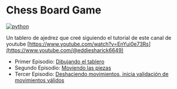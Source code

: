 # Chess Board Game 
[![python](https://img.shields.io/badge/Python-3.9-3776AB.svg?style=flat&logo=python&logoColor=white)](https://www.python.org)

Un tablero de ajedrez que creé siguiendo el tutorial de este canal de youtube [https://www.youtube.com/watch?v=EnYui0e73Rs](https://www.youtube.com/@eddiesharick6649)

 - Primer Episodio: [Dibujando el tablero](https://www.youtube.com/watch?v=EnYui0e73Rs)
 - Segundo Episodio: [Moviendo las piezas](https://www.youtube.com/watch?v=o24J3WcBGLg)
 - Tercer Episodio: [Deshaciendo movimientos, inicia validación de movimientos válidos](https://www.youtube.com/watch?v=ZV9vWiBHWIQ)
